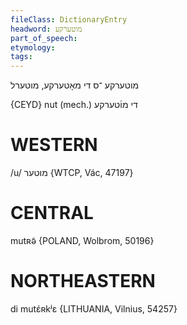 ```yaml
---
fileClass: DictionaryEntry
headword: מוטערקע
part_of_speech: 
etymology: 
tags: 
---
```

מוטערקע
־ס
די
מאָטערקע, מוטערל

{CEYD}
nut (mech.) די מו֜טערקע

WESTERN
========

/u/ מוטער {WTCP, Vác, 47197}

CENTRAL
========

mutʀə̃ {POLAND, Wolbrom, 50196}

NORTHEASTERN
==============

di mutɛ́ʀkʲɛ {LITHUANIA, Vilnius, 54257}